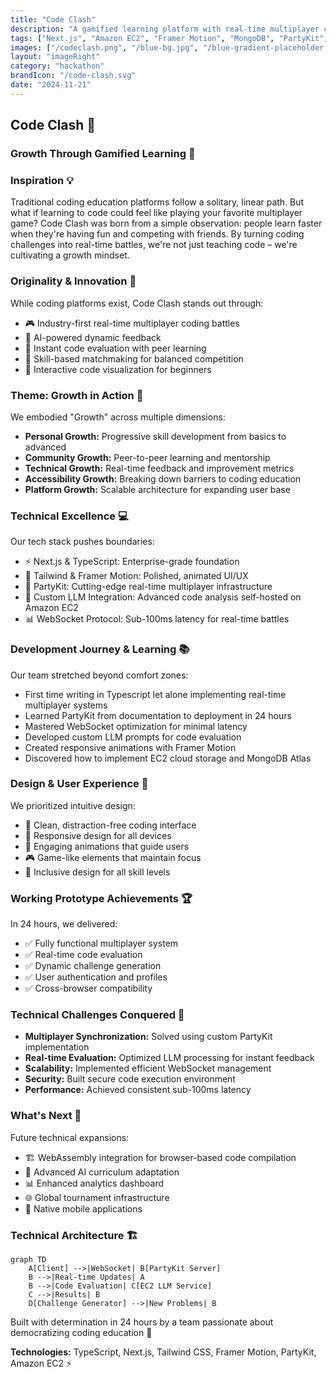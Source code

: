 ```yaml
---
title: "Code Clash"
description: "A gamified learning platform with real-time multiplayer coding battles."
tags: ["Next.js", "Amazon EC2", "Framer Motion", "MongoDB", "PartyKit", "Tailwind CSS", "TypeScript", "React"]
images: ["/codeclash.png", "/blue-bg.jpg", "/blue-gradient-placeholder.jpg"]
layout: "imageRight"
category: "hackathon"
brandIcon: "/code-clash.svg"
date: "2024-11-21"
---
```


## Code Clash 🚀

### Growth Through Gamified Learning 🌱

### Inspiration 💡
Traditional coding education platforms follow a solitary, linear path. But what if learning to code could feel like playing your favorite multiplayer game? Code Clash was born from a simple observation: people learn faster when they're having fun and competing with friends. By turning coding challenges into real-time battles, we're not just teaching code – we're cultivating a growth mindset.

### Originality & Innovation 🎯
While coding platforms exist, Code Clash stands out through:

- 🎮 Industry-first real-time multiplayer coding battles
- 🤖 AI-powered dynamic feedback
- 🔄 Instant code evaluation with peer learning
- 🌟 Skill-based matchmaking for balanced competition
- 💫 Interactive code visualization for beginners

### Theme: Growth in Action 🌱
We embodied "Growth" across multiple dimensions:

- **Personal Growth:** Progressive skill development from basics to advanced
- **Community Growth:** Peer-to-peer learning and mentorship
- **Technical Growth:** Real-time feedback and improvement metrics
- **Accessibility Growth:** Breaking down barriers to coding education
- **Platform Growth:** Scalable architecture for expanding user base

### Technical Excellence 💻
Our tech stack pushes boundaries:

- ⚡ Next.js & TypeScript: Enterprise-grade foundation
- 🎨 Tailwind & Framer Motion: Polished, animated UI/UX
- 🔗 PartyKit: Cutting-edge real-time multiplayer infrastructure
- 🧠 Custom LLM Integration: Advanced code analysis self-hosted on Amazon EC2
- 📊 WebSocket Protocol: Sub-100ms latency for real-time battles

### Development Journey & Learning 📚
Our team stretched beyond comfort zones:

- First time writing in Typescript let alone implementing real-time multiplayer systems
- Learned PartyKit from documentation to deployment in 24 hours
- Mastered WebSocket optimization for minimal latency
- Developed custom LLM prompts for code evaluation
- Created responsive animations with Framer Motion
- Discovered how to implement EC2 cloud storage and MongoDB Atlas

### Design & User Experience 🎨
We prioritized intuitive design:

- 🎯 Clean, distraction-free coding interface
- 📱 Responsive design for all devices
- 🌈 Engaging animations that guide users
- 🎮 Game-like elements that maintain focus
- 👥 Inclusive design for all skill levels

### Working Prototype Achievements 🏆
In 24 hours, we delivered:

- ✅ Fully functional multiplayer system
- ✅ Real-time code evaluation
- ✅ Dynamic challenge generation
- ✅ User authentication and profiles
- ✅ Cross-browser compatibility

### Technical Challenges Conquered 💪
- **Multiplayer Synchronization:** Solved using custom PartyKit implementation
- **Real-time Evaluation:** Optimized LLM processing for instant feedback
- **Scalability:** Implemented efficient WebSocket management
- **Security:** Built secure code execution environment
- **Performance:** Achieved consistent sub-100ms latency

### What's Next 🎯
Future technical expansions:

- 🏗️ WebAssembly integration for browser-based code compilation
- 🤖 Advanced AI curriculum adaptation
- 📊 Enhanced analytics dashboard
- 🌐 Global tournament infrastructure
- 📱 Native mobile applications

### Technical Architecture 🏗️
```mermaid
graph TD
    A[Client] -->|WebSocket| B[PartyKit Server]
    B -->|Real-time Updates| A
    B -->|Code Evaluation| C[EC2 LLM Service]
    C -->|Results| B
    D[Challenge Generator] -->|New Problems| B
```

Built with determination in 24 hours by a team passionate about democratizing coding education 💖

**Technologies:** TypeScript, Next.js, Tailwind CSS, Framer Motion, PartyKit, Amazon EC2 ⚡
